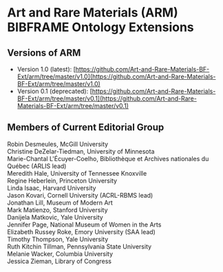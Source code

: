 Art and Rare Materials (ARM) BIBFRAME Ontology Extensions
==========================

Versions of ARM
-------
- Version 1.0 (latest): [https://github.com/Art-and-Rare-Materials-BF-Ext/arm/tree/master/v1.0](https://github.com/Art-and-Rare-Materials-BF-Ext/arm/tree/master/v1.0)
- Version 0.1 (deprecated): [https://github.com/Art-and-Rare-Materials-BF-Ext/arm/tree/master/v0.1](https://github.com/Art-and-Rare-Materials-BF-Ext/arm/tree/master/v0.1)


Members of Current Editorial Group
-------

Robin Desmeules, McGill University  
Christine DeZelar-Tiedman, University of Minnesota  
Marie-Chantal L'Écuyer-Coelho, Bibliothèque et Archives nationales du Québec (ARLIS lead)  
Meredith Hale, University of Tennessee Knoxville  
Regine Heberlein, Princeton University  
Linda Isaac, Harvard University  
Jason Kovari, Cornell University (ACRL-RBMS lead)  
Jonathan Lill, Museum of Modern Art  
Mark Matienzo, Stanford University  
Danijela Matkovic, Yale University  
Jennifer Page, National Museum of Women in the Arts  
Elizabeth Russey Roke, Emory University (SAA lead)  
Timothy Thompson, Yale University  
Ruth Kitchin Tillman, Pennsylvania State University  
Melanie Wacker, Columbia University  
Jessica Zieman, Library of Congress

